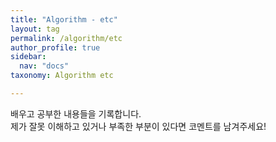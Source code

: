 ```yaml
---
title: "Algorithm - etc"
layout: tag
permalink: /algorithm/etc
author_profile: true
sidebar:
  nav: "docs"
taxonomy: Algorithm etc

---
```


배우고 공부한 내용들을 기록합니다.  
제가 잘못 이해하고 있거나 부족한 부분이 있다면 코멘트를 남겨주세요!
